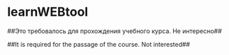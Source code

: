# learnWEBtool

##Это требовалось для прохождения учебного курса. Не интересно##

##It is required for the passage of the course. Not interested##
